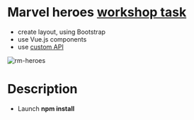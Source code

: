 # Marvel heroes [workshop task](https://github.com/netology-code/JSFREE-homeworks)
* create layout, using Bootstrap
* use Vue.js components
* use [custom API](https://netology-api-marvel.herokuapp.com/characters)

![rm-heroes](https://user-images.githubusercontent.com/39487464/156577248-6946939a-f71d-4f9d-80c8-d8ae3681736d.JPG)

# Description
- Launch **npm install**
